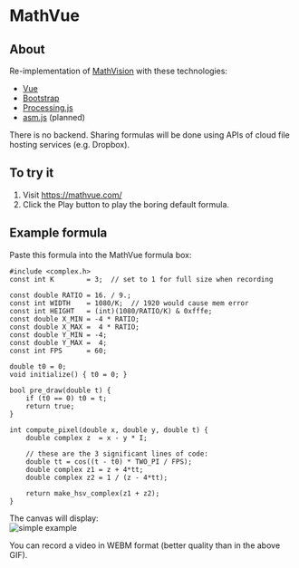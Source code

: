 # MathVue

## About
Re-implementation of [MathVision](https://github.com/pbauermeister/MathVision) with these technologies:
- [Vue](https://vuejs.org/)
- [Bootstrap](https://getbootstrap.com/)
- [Processing.js](http://processingjs.org/)
- [asm.js](http://asmjs.org/) (planned)

There is no backend. Sharing formulas will be done using APIs of cloud file hosting services (e.g. Dropbox).

## To try it
1. Visit https://mathvue.com/
2. Click the Play button to play the boring default formula.

## Example formula
Paste this formula into the MathVue formula box:
```
#include <complex.h>
const int K        = 3;  // set to 1 for full size when recording

const double RATIO = 16. / 9.;
const int WIDTH    = 1080/K;  // 1920 would cause mem error
const int HEIGHT   = (int)(1080/RATIO/K) & 0xfffe;
const double X_MIN = -4 * RATIO;
const double X_MAX =  4 * RATIO;
const double Y_MIN = -4;
const double Y_MAX =  4;
const int FPS      = 60;

double t0 = 0;
void initialize() { t0 = 0; }

bool pre_draw(double t) {
    if (t0 == 0) t0 = t;
    return true;
}

int compute_pixel(double x, double y, double t) {
    double complex z  = x - y * I;

    // these are the 3 significant lines of code:
    double tt = cos((t - t0) * TWO_PI / FPS);
    double complex z1 = z + 4*tt;
    double complex z2 = 1 / (z - 4*tt);

    return make_hsv_complex(z1 + z2);
}
```
The canvas will display:  
![simple example](https://raw.githubusercontent.com/pbauermeister/MathVue/master/example.gif "Simple example")

You can record a video in WEBM format (better quality than in the above GIF).
